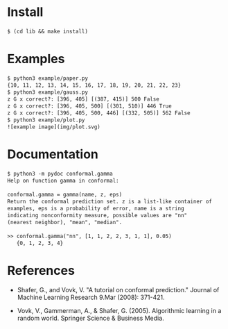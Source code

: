 # Install

    $ (cd lib && make install)

# Examples

    $ python3 example/paper.py
    {10, 11, 12, 13, 14, 15, 16, 17, 18, 19, 20, 21, 22, 23}
    $ python3 example/gauss.py
    z G x correct?: [396, 405] [(387, 415)] 500 False
    z G x correct?: [396, 405, 500] [(301, 510)] 446 True
    z G x correct?: [396, 405, 500, 446] [(332, 505)] 562 False
    $ python3 example/plot.py
    ![example image](img/plot.svg)

# Documentation

    $ python3 -m pydoc conformal.gamma
    Help on function gamma in conformal:
    
    conformal.gamma = gamma(name, z, eps)
	Return the conformal prediction set. z is a list-like container of
	examples, eps is a probability of error, name is a string
	indicating nonconformity measure, possible values are "nn"
	(nearest neighbor), "mean", "median".
    
	>> conformal.gamma("nn", [1, 1, 2, 2, 3, 1, 1], 0.05)
       {0, 1, 2, 3, 4}

# References

- Shafer, G., and Vovk, V. "A tutorial on conformal prediction."
  Journal of Machine Learning Research 9.Mar (2008): 371-421.

- Vovk, V., Gammerman, A., & Shafer, G. (2005). Algorithmic learning
  in a random world. Springer Science & Business Media.
